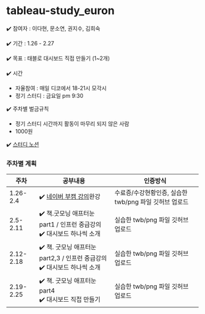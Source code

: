 # tableau-study_euron

✔️ 참여자 : 이다현, 문소연, 권지수, 김희숙 

✔️ 기간 : 1.26 - 2.27 

✔️ 목표 : 태블로 대시보드 직접 만들기 (1~2개)

✔️ 시간 
  * 자율참여 : 매일 디코에서 18-21시 모각시 
  * 정기 스터디 : 금요일 pm 9:30 

✔️ 주차별 벌금규칙
   * 정기 스터디 시간까지 활동이 마무리 되지 않은 사람
   * 1000원 

✔️ [스터디 노션](https://manywisdomhope.notion.site/tableau-b6dd612938f445fdbc0c6244ba735d3d)


### 주차별 계획 

|주차|공부내용|인증방식|
|---|---|---|
|1.26-2.4| ✔️  [네이버 부캠 강의](https://www.boostcourse.org/ds121)완강 <br/> | 수료증/수강현황인증, 실습한 twb/png 파일 깃허브 업로드  |
|2.5-2.11| ✔️ 책.굿모닝 애프터눈 part1 / 인프런 중급강의 <br/> ✔️ 대시보드 하나씩 소개 | 실습한 twb/png 파일 깃허브 업로드 |
|2.12-2.18| ✔️  책. 굿모닝 애프터눈 part2,3 / 인프런 중급강의 <br/>  ✔️ 대시보드 하나씩 소개 | 실습한 twb/png 파일 깃허브 업로드   |
|2.19-2.25| ✔️  책. 굿모닝 애프터눈 part4 <br/> ✔️ 대시보드 직접 만들기 | 실습한 twb/png 파일 깃허브 업로드   |

